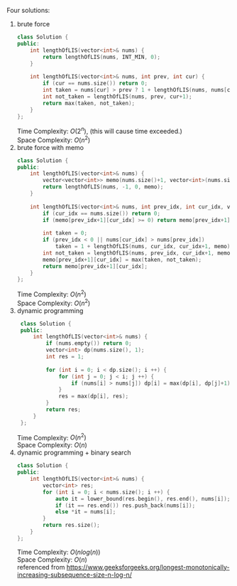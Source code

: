 Four solutions:
1. brute force
    ```cpp
    class Solution {
    public:
        int lengthOfLIS(vector<int>& nums) {
            return lengthOfLIS(nums, INT_MIN, 0);
        }
        
        int lengthOfLIS(vector<int>& nums, int prev, int cur) {
            if (cur == nums.size()) return 0;
            int taken = nums[cur] > prev ? 1 + lengthOfLIS(nums, nums[cur], cur+1) : 0;
            int not_taken = lengthOfLIS(nums, prev, cur+1);
            return max(taken, not_taken);
        }
    };
    ```
    Time Complexity: $O(2^n)$, (this will cause time exceeded.)\
    Space Complexity: $O(n^2)$
2. brute force with memo
    ```cpp
    class Solution {
    public:
        int lengthOfLIS(vector<int>& nums) {
            vector<vector<int>> memo(nums.size()+1, vector<int>(nums.size(), -1));
            return lengthOfLIS(nums, -1, 0, memo);
        }
        
        int lengthOfLIS(vector<int>& nums, int prev_idx, int cur_idx, vector<vector<int>>& memo) {
            if (cur_idx == nums.size()) return 0;
            if (memo[prev_idx+1][cur_idx] >= 0) return memo[prev_idx+1][cur_idx];
            
            int taken = 0;
            if (prev_idx < 0 || nums[cur_idx] > nums[prev_idx]) 
                taken = 1 + lengthOfLIS(nums, cur_idx, cur_idx+1, memo);
            int not_taken = lengthOfLIS(nums, prev_idx, cur_idx+1, memo);
            memo[prev_idx+1][cur_idx] = max(taken, not_taken);
            return memo[prev_idx+1][cur_idx];
        }
    };
    ```
    Time Complexity: $O(n^2)$ \
    Space Complexity: $O(n^2)$
3. dynamic programming
   ```cpp
    class Solution {
    public:
        int lengthOfLIS(vector<int>& nums) {
            if (nums.empty()) return 0;
            vector<int> dp(nums.size(), 1);
            int res = 1;
            
            for (int i = 0; i < dp.size(); i ++) {
                for (int j = 0; j < i; j ++) {
                    if (nums[i] > nums[j]) dp[i] = max(dp[i], dp[j]+1);
                }
                res = max(dp[i], res);
            }
            return res;
        }
    };
   ```
   Time Complexity: $O(n^2)$ \
   Space Complexity: $O(n)$
4. dynamic programming + binary search
    ```cpp
    class Solution {
    public:
        int lengthOfLIS(vector<int>& nums) {
            vector<int> res;
            for (int i = 0; i < nums.size(); i ++) {
                auto it = lower_bound(res.begin(), res.end(), nums[i]);
                if (it == res.end()) res.push_back(nums[i]);
                else *it = nums[i];
            }
            return res.size();
        }
    };
    ```
    Time Complexity: $O(nlog(n))$\
    Space Complexity: $O(n)$ \
    referenced from https://www.geeksforgeeks.org/longest-monotonically-increasing-subsequence-size-n-log-n/